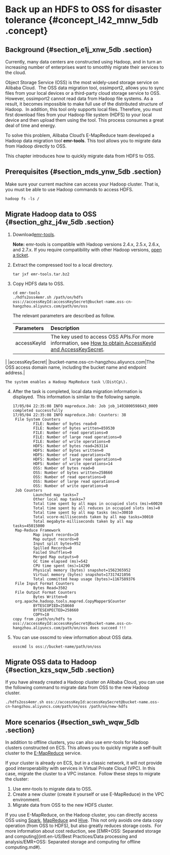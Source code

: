 # Back up an HDFS to OSS for disaster tolerance {#concept_l42_mnw_5db .concept}

## Background {#section_e1j_xnw_5db .section}

Currently, many data centers are constructed using Hadoop, and in turn an increasing number of enterprises want to smoothly migrate their services to the cloud.

Object Storage Service \(OSS\) is the most widely-used storage service on Alibaba Cloud.  The OSS data migration tool, ossimport2, allows you to sync files from your local devices or a third-party cloud storage service to OSS. However, ossimport2 cannot read data from Hadoop file systems. As a result, it becomes impossible to make full use of the distributed structure of Hadoop.  In addition, this tool only supports local files. Therefore, you must first download files from your Hadoop file system \(HDFS\) to your local device and then upload them using the tool. This process consumes a great deal of time and energy.

To solve this problem, Alibaba Cloud’s E-MapReduce team developed a Hadoop data migration tool **emr-tools**. This tool allows you to migrate data from Hadoop directly to OSS.

This chapter introduces how to quickly migrate data from HDFS to OSS.

## Prerequisites {#section_mds_ynw_5db .section}

Make sure your current machine can access your Hadoop cluster. That is, you must be able to use Hadoop commands to access HDFS.

```
hadoop fs -ls /
```

## Migrate Hadoop data to OSS {#section_ghz_j4w_5db .section}

1.  Download[emr-tools](https://yq.aliyun.com/attachment/download/?spm=5176.100239.blogcont78093.18.BfNz7d&id=1956).

    **Note:** emr-tools is compatible with Hadoop versions 2.4.x, 2.5.x, 2.6.x, and 2.7.x. If you require compatibility with other Hadoop versions, [open a ticket](https://selfservice.console.aliyun.com/ticket/createIndex).

2.  Extract the compressed tool to a local directory.

    ```
    tar jxf emr-tools.tar.bz2
    ```

3.  Copy HDFS data to OSS.

    ```
    cd emr-tools
    ./hdfs2oss4emr.sh /path/on/hdfs oss://accessKeyId:accessKeySecret@bucket-name.oss-cn-hangzhou.aliyuncs.com/path/on/oss
    ```

    The relevant parameters are described as follow.

    |Parameters|Description|
    |:---------|:----------|
    |accessKeyId|The key used to access OSS APIs.For more information, see [How to obtain AccessKeyId and AccessKeySecret](https://www.alibabacloud.com/help/doc-detail/48699.htm).

|
    |accessKeySecret|
    |bucket-name.oss-cn-hangzhou.aliyuncs.com|The OSS access domain name, including the bucket name and endpoint address.|

    The system enables a Hadoop MapReduce task \(DistCp\).

4.  After the task is completed, local data migration information is displayed.  This information is similar to the following sample.

    ```
    17/05/04 22:35:08 INFO mapreduce.Job: Job job_1493800598643_0009 completed successfully
    17/05/04 22:35:08 INFO mapreduce.Job: Counters: 38
     File System Counters
             FILE: Number of bytes read=0
             FILE: Number of bytes written=859530
             FILE: Number of read operations=0
             FILE: Number of large read operations=0
             FILE: Number of write operations=0
             HDFS: Number of bytes read=263114
             HDFS: Number of bytes written=0
             HDFS: Number of read operations=70
             HDFS: Number of large read operations=0
             HDFS: Number of write operations=14
             OSS: Number of bytes read=0
             OSS: Number of bytes written=258660
             OSS: Number of read operations=0
             OSS: Number of large read operations=0
             OSS: Number of write operations=0
     Job Counters
             Launched map tasks=7
             Other local map tasks=7
             Total time spent by all maps in occupied slots (ms)=60020
             Total time spent by all reduces in occupied slots (ms)=0
             Total time spent by all map tasks (ms)=30010
             Total vcore-milliseconds taken by all map tasks=30010
             Total megabyte-milliseconds taken by all map tasks=45015000
     Map-Reduce Framework
             Map input records=10
             Map output records=0
             Input split bytes=952
             Spilled Records=0
             Failed Shuffles=0
             Merged Map outputs=0
             GC time elapsed (ms)=542
             CPU time spent (ms)=14290
             Physical memory (bytes) snapshot=1562365952
             Virtual memory (bytes) snapshot=17317421056
             Total committed heap usage (bytes)=1167589376
     File Input Format Counters
             Bytes Read=3502
     File Output Format Counters
             Bytes Written=0
     org.apache.hadoop.tools.mapred.CopyMapper$Counter
             BYTESCOPIED=258660
             BYTESEXPECTED=258660
             COPY=10
    copy from /path/on/hdfs to oss://accessKeyId:accessKeySecret@bucket-name.oss-cn-hangzhou.aliyuncs.com/path/on/oss does succeed !!!
    ```

5.  You can use osscmd to view information about OSS data.

    ```
    osscmd ls oss://bucket-name/path/on/oss
    ```


## Migrate OSS data to Hadoop {#section_kzs_sqw_5db .section}

If you have already created a Hadoop cluster on Alibaba Cloud, you can use the following command to migrate data from OSS to the new Hadoop cluster.

```
./hdfs2oss4emr.sh oss://accessKeyId:accessKeySecret@bucket-name.oss-cn-hangzhou.aliyuncs.com/path/on/oss /path/on/new-hdfs
```

## More scenarios {#section_swh_wqw_5db .section}

In addition to offline clusters, you can also use emr-tools for Hadoop clusters constructed on ECS. This allows you to quickly migrate a self-built cluster to the [E-MapReduce](https://www.aliyun.com/product/emapreduce?) service.

If your cluster is already on ECS, but in a classic network, it will not provide good interoperability with services in Virtual Private Cloud \(VPC\). In this case, migrate the cluster to a VPC instance.  Follow these steps to migrate the cluster:

1.  Use emr-tools to migrate data to OSS.
2.  Create a new cluster \(create it yourself or use E-MapReduce\) in the VPC environment.
3.  Migrate data from OSS to the new HDFS cluster.

If you use E-MapReduce, on the Hadoop cluster, you can directly access OSS using [Spark](https://www.alibabacloud.com/help/zh/doc-detail/28118.htm), [MapReduce](https://www.alibabacloud.com/help/doc-detail/28128.htm) and [Hive](https://www.alibabacloud.com/help/doc-detail/28129.htm). This not only avoids one data copy operation \(from OSS to HDFS\), but also greatly reduces storage costs.  For more information about cost reduction, see [EMR+OSS: Separated storage and computing](intl.en-US/Best Practices/Data processing and analysis/EMR+OSS: Separated storage and computing for offline computing.md#).

